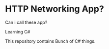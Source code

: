 # HTTP Networking App?

Can i call these app?

Learning C#

This repository contains Bunch of C# things.
